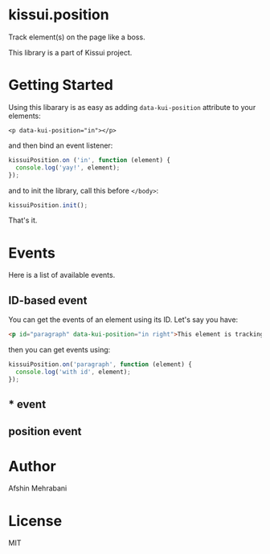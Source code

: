 # kissui.position
Track element(s) on the page like a boss.

This library is a part of Kissui project.

# Getting Started

Using this libarary is as easy as adding `data-kui-position` attribute to your elements:

```
<p data-kui-position="in"></p>
```

and then bind an event listener:

```js
kissuiPosition.on ('in', function (element) {
  console.log('yay!', element);
});
```

and to init the library, call this before `</body>`:

```js
kissuiPosition.init();
```

That's it. 

# Events

Here is a list of available events.

## ID-based event

You can get the events of an element using its ID. Let's say you have:

```html
<p id="paragraph" data-kui-position="in right">This element is tracking by Kissui.Position</p>
```

then you can get events using:

```js
kissuiPosition.on('paragraph', function (element) {
  console.log('with id', element);
});
```

## * event

## position event


# Author
Afshin Mehrabani

# License
MIT
